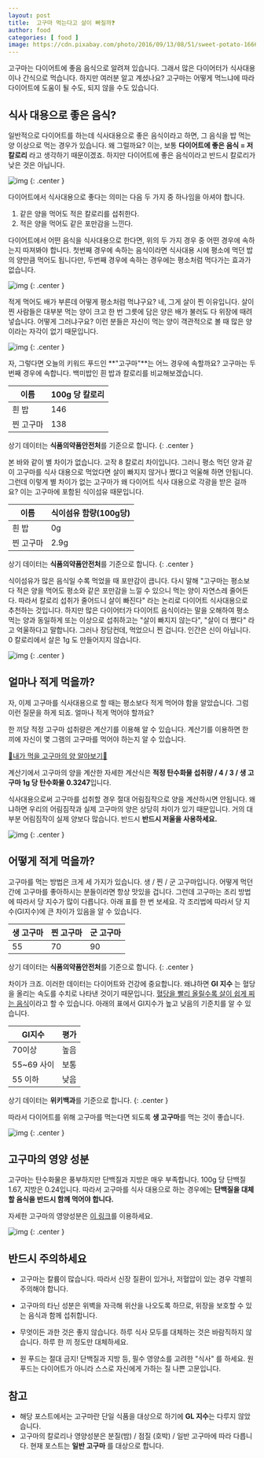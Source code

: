```yaml
---
layout: post
title:  고구마 먹는다고 살이 빠질까❓
author: food
categories: [ food ]
image: https://cdn.pixabay.com/photo/2016/09/13/08/51/sweet-potato-1666707_960_720.jpg
---
```


고구마는 다이어트에 좋음 음식으로 알려져 있습니다. 그래서 많은 다이어터가 식사대용이나 간식으로 먹습니다. 하지만 여러분 알고 계셨나요? 고구마는 어떻게 먹느냐에 따라 다이어트에 도움이 될 수도, 되지 않을 수도 있습니다.

##  식사 대용으로 좋은 음식?

일반적으로 다이어트를 하는데 식사대용으로 좋은 음식이라고 하면, 그 음식을 밥 먹는 양 이상으로 먹는 경우가 있습니다. 왜 그럴까요?
이는, 보통 **다이어트에 좋은 음식 = 저칼로리** 라고 생각하기 때문이겠죠. 하지만 다이어트에 좋은 음식이라고 반드시 칼로리가 낮은 것은 아닙니다. 

![img](https://c.tenor.com/M-qIid082IsAAAAi/what-surprise.gif)
{: .center }

다이어트에서 식사대용으로 좋다는 의미는 다음 두 가지 중 하나임을 아셔야 합니다.

1.  같은 양을 먹어도 적은 칼로리를 섭취한다.
2.  적은 양을 먹어도 같은 포만감을 느낀다.

다이어트에서 어떤 음식을 식사대용으로 한다면, 위의 두 가지 경우 중 어떤 경우에 속하는지 따져봐야 합니다. 첫번째 경우에 속하는 음식이라면 식사대용 시에 평소에 먹던 밥의 양만큼 먹어도 됩니다만, 두번째 경우에 속하는 경우에는 평소처럼 먹다가는 효과가 없습니다. 

![img](https://media1.giphy.com/media/Dg4bJOS0OpyzC/giphy.gif?cid=790b76112835aef0e838542b0020033fbdca84a4a9cc7f25&rid=giphy.gif&ct=g)
{: .center }

적게 먹어도 배가 부른데 어떻게 평소처럼 먹냐구요? 네, 그게 살이 찐 이유입니다. 살이 찐 사람들은 대부분 먹는 양이 크고 한 번 그릇에 담은 양은 배가 불러도 다 위장에 때려 넣습니다. 어떻게 그러냐구요? 이런 분들은 자신이 먹는 양이 객관적으로 볼 때 많은 양이라는 자각이 없기 때문입니다.

![img](https://media4.giphy.com/media/jquDWJfPUMCiI/200.webp?cid=ecf05e47bqyqok7f1ykduq0cpvgi7rttqr6lss1b7qshdoqn&rid=200.webp&ct=g)
{: .center }

자, 그렇다면 오늘의 키워드 푸드인 **"고구마"**는 어느 경우에 속할까요? 고구마는 두번째 경우에 속합니다. 백미밥인 흰 밥과 칼로리를 비교해보겠습니다.

|이름|100g 당 칼로리|
|---|---|
|흰 밥|146|
|찐 고구마|138|

상기 데이터는 **식품의약품안전처**를 기준으로 합니다.
{: .center }

본 바와 같이 별 차이가 없습니다. 고작 8 칼로리 차이입니다. 그러니 평소 먹던 양과 같이 고구마를 식사 대용으로 먹었다면 살이 빠지지 않거나 쪘다고 억울해 하면 안됩니다. 그런데 이렇게 별 차이가 없는 고구마가 왜 다이어트 식사 대용으로 각광을 받은 걸까요? 이는 고구마에 포함된 식이섬유 때문입니다.

|이름|식이섬유 함량(100g당)|
|---|---|
|흰 밥|0g|
|찐 고구마|2.9g|

상기 데이터는 **식품의약품안전처**를 기준으로 합니다.
{: .center }

식이섬유가 많은 음식일 수록 먹었을 때 포만감이 큽니다. 다시 말해 "고구마는 평소보다 적은 양을 먹어도 평소와 같은 포만감을 느낄 수 있으니 먹는 양이 자연스레 줄어든다. 따라서 칼로리 섭취가 줄어드니 살이 빠진다" 라는 논리로 다이어트 식사대용으로 추천하는 것입니다. 하지만 많은 다이어터가 다이어트 음식이라는 말을 오해하여 평소 먹는 양과 동일하게 또는 이상으로 섭취하고는 "살이 빠지지 않는다", "살이 더 쪘다" 라고 억울하다고 말합니다. 그러나 장담컨데, 먹었으니 찐 겁니다. 인간은 신이 아닙니다. 0 칼로리에서 살은 1g 도 만들어지지 않습니다.

![img](https://media4.giphy.com/media/qIfG2193qAwGgw4hdg/200.webp?cid=ecf05e474xjd6gk0daqhnqf30e5vyhzh6dnvb5k33mygqw7f&rid=200.webp&ct=g)
{: .center }

## 얼마나 적게 먹을까?

자, 이제 고구마를 식사대용으로 할 때는 평소보다 적게 먹어야 함을 알았습니다. 그럼 이런 질문을 하게 되죠. 얼마나 적게 먹어야 할까요?

한 끼당 적정 고구마 섭취량은 계산기를 이용해 알 수 있습니다. 계산기를 이용하면 한 끼에 자신이 몇 그램의 고구마를 먹어야 하는지 알 수 있습니다.

[💫내가 먹을 고구마의 양 알아보기🍭](https://oneido.github.io/dietReviews/calculator)

계산기에서 고구마의 양을 계산한 자세한 계산식은 **적정 탄수화물 섭취량 / 4 / 3 / 생 고구마 1g 당 탄수화물 0.3247**입니다.

식사대용으로써 고구마를 섭취할 경우 절대 어림짐작으로 양을 계산하시면 안됩니다. 왜냐하면 우리의 어림짐작과 실제 고구마의 양은 상당히 차이가 있기 때문입니다. 거의 대부분 어림짐작이 실제 양보다 많습니다. 반드시 **반드시 저울을 사용하세요.** 

![img](https://media1.giphy.com/media/exQrMRVK2x9rW/giphy.webp?cid=ecf05e477o8bnxezvft3tnoswz6tgu3wz9uftppm8rpxlg9d&rid=giphy.webp&ct=g)
{: .center }

##  어떻게 적게 먹을까?

고구마를 먹는 방법은 크게 세 가지가 있습니다. 생 / 찐 / 군 고구마입니다. 어떻게 먹던간에 고구마를 좋아하시는 분들이라면 항상 맛있을 겁니다. 그런데 고구마는 조리 방법에 따라서 당 지수가 많이 다릅니다. 아래 표를 한 번 보세요. 각 조리법에 따라서 당 지수(GI지수)에 큰 차이가 있음을 알 수 있습니다.

|생 고구마|찐 고구마|군 고구마|
|---|---|---|
|55|70|90|

상기 데이터는 **식품의약품안전처**를 기준으로 합니다.
{: .center }

차이가 크죠. 이러한 데이터는 다이어트와 건강에 중요합니다. 왜냐하면 **GI 지수** 는 혈당을 올리는 속도를 수치로 나타낸 것이기 때문입니다. <u>혈당을 빨리 올릴수록 살이 쉽게 찌는 음식</u>이라고 할 수 있습니다. 아래의 표에서 GI지수가 높고 낮음의 기준치를 알 수 있습니다.

|GI지수|평가|
|---|---|
|70이상|높음|
|55~69 사이|보통|
|55 이하|낮음|

상기 데이터는 **위키백과**를 기준으로 합니다.
{: .center }

따라서 다이어트를 위해 고구마를 먹는다면 되도록 **생 고구마**를 먹는 것이 좋습니다. 

![img](https://media2.giphy.com/media/4a4kPMfebouo3uo74u/200.webp?cid=ecf05e47r5482wcbvge5fpwnnx9az0n0pspt0gzs484ctndt&rid=200.webp&ct=g)
{: .center }

## 고구마의 영양 성분

고구마는 탄수화물은 풍부하지만 단백질과 지방은 매우 부족합니다. 100g 당 단백질 1.67, 지방은 0.24입니다. 따라서 고구마를 식사 대용으로 하는 경우에는 **단백질을 대체할 음식을 반드시 함께 먹어야 합니다.**

자세한 고구마의 영양성분은 [이 링크](https://docs.google.com/spreadsheets/d/e/2PACX-1vR-towOLr3ZoPPQP_hmP-ZkTc5lhx5FJbEyk8RhWAXozncreNF7eUB_U7Nk6rdbCT94X6t56zXXkzO_/pubhtml)를 이용하세요.

![img](https://media3.giphy.com/media/LpM872FjZASlTCw2uK/200w.webp?cid=ecf05e47scfz2jessmncwx7ovmluoymped5myz23ojqt9ib5&rid=200w.webp&ct=g)
{: .center }

## 반드시 주의하세요

-   고구마는 칼륨이 많습니다. 따라서 신장 질환이 있거나, 저혈압이 있는 경우 각별히 주의해야 합니다.

-   고구마의 타닌 성분은 위벽을 자극해 위산을 나오도록 하므로, 위장을 보호할 수 있는 음식과 함께 섭취합니다.

-   무엇이든 과한 것은 좋지 않습니다. 하루 식사 모두를 대체하는 것은 바람직하지 않습니다. 하루 한 끼 정도만 대체하세요. 

-   원 푸드는 절대 금지! 단백질과 지방 등, 필수 영양소를 고려한 "식사" 를 하세요. 원푸드는 다이어트가 아니라 스스로 자신에게 가하는 질 나쁜 고문입니다.


##  참고

-   해당 포스트에서는 고구마란 단일 식품을 대상으로 하기에 **GL 지수**는 다루지 않았습니다.
-   고구마의 칼로리나 영양성분은 분질(밤) / 점질 (호박) / 일반 고구마에 따라 다릅니다. 현재 포스트는 **일반 고구마** 를 대상으로 합니다.